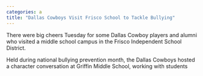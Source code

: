 ```yaml
---
categories: a
title: "Dallas Cowboys Visit Frisco School to Tackle Bullying"
---
```


There were big cheers Tuesday for some Dallas Cowboy players and alumni who visited a middle school campus in the Frisco Independent School District.



Held during national bullying prevention month, the Dallas Cowboys hosted a character conversation at Griffin Middle School, working with students